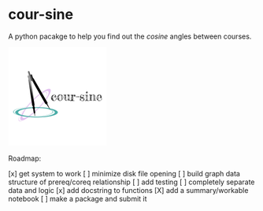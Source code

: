 # cour-sine
A python pacakge to help you find out the *cosine* angles between courses.


![Logo](logo.png)

Roadmap:

[x] get system to work
[ ] minimize disk file opening
[ ] build graph data structure of prereq/coreq relationship
[ ] add testing
[ ] completely separate data and logic
[x] add docstring to functions
[X] add a summary/workable notebook
[ ] make a package and submit it
